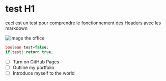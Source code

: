 # test H1
ceci est un test pour comprendre le fonctionnement des Headers avec les markdown

![image the office](https://media1.tenor.com/m/eCZT7WTXe6MAAAAd/the-office.gif)

``` java
boolean test=false;
if(test) return true;
```

- [ ] Turn on GitHub Pages
- [ ] Outline my portfolio
- [ ] Introduce myself to the world
